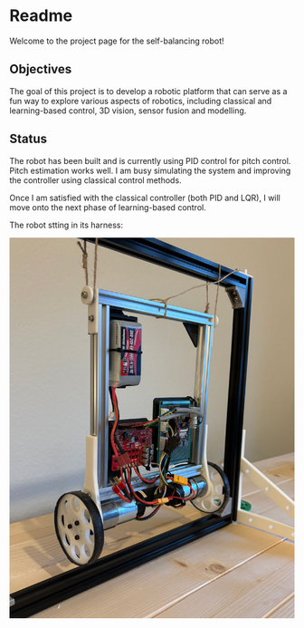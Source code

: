 # Readme

Welcome to the project page for the self-balancing robot!

## Objectives

The goal of this project is to develop a robotic platform that can serve as a fun way to explore various aspects of robotics, including classical and learning-based control, 3D vision, sensor fusion and modelling.

## Status

The robot has been built and is currently using PID control for pitch control. Pitch estimation works well. I am busy simulating the system and improving the controller using classical control methods.

Once I am satisfied with the classical controller (both PID and LQR), I will move onto the next phase of learning-based control.


The robot stting in its harness:

![Self-balancing robot](self_balancing_robot.jpg)


